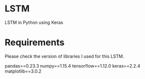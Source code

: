 # LSTM
LSTM in Python using Keras

# Requirements
Please check the version of libraries I used for this LSTM.

pandas==0.23.3
numpy==1.15.4
tensorflow==1.12.0
keras==2.2.4
matplotlib==3.0.2
